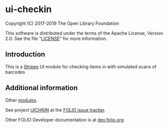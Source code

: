 # ui-checkin

Copyright (C) 2017-2019 The Open Library Foundation

This software is distributed under the terms of the Apache License,
Version 2.0. See the file "[LICENSE](LICENSE)" for more information.

## Introduction

This is a [Stripes](https://github.com/folio-org/stripes-core/) UI module
for checking items in with simulated scans of barcodes

## Additional information

Other [modules](https://dev.folio.org/source-code/#client-side).

See project [UICHKIN](https://issues.folio.org/browse/UICHKIN)
at the [FOLIO issue tracker](https://dev.folio.org/guidelines/issue-tracker).

Other FOLIO Developer documentation is at [dev.folio.org](https://dev.folio.org/)
